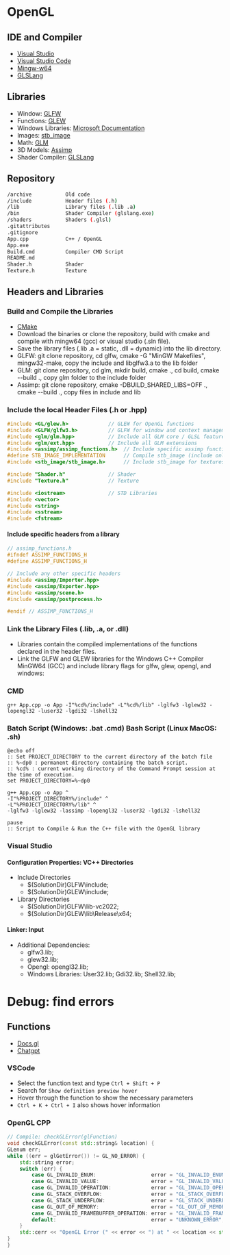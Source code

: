 # OpenGL

## IDE and Compiler
- [Visual Studio](https://visualstudio.microsoft.com/)
- [Visual Studio Code](https://code.visualstudio.com/)
- [Mingw-w64](https://www.mingw-w64.org/downloads/)
- [GLSLang](https://github.com/KhronosGroup/glslang)

## Libraries
- Window: [GLFW](https://www.glfw.org/download.html)
- Functions: [GLEW](https://glew.sourceforge.net/) 
- Windows Libraries: [Microsoft Documentation](https://learn.microsoft.com/en-us/search/)
- Images: [stb_image](https://github.com/nothings/stb/blob/master/stb_image.h)
- Math: [GLM](https://github.com/g-truc/glm)
- 3D Models: [Assimp](https://github.com/assimp/assimp)
- Shader Compiler: [GLSLang](https://www.khronos.org/opengles/sdk/tools/Reference-Compiler/)

## Repository

```bash
/archive           Old code
/include           Header files (.h)
/lib               Library files (.lib .a)
/bin               Shader Compiler (glslang.exe)
/shaders           Shaders (.glsl)
.gitattributes     
.gitignore         
App.cpp            C++ / OpenGL
App.exe            
Build.cmd          Compiler CMD Script   
README.md
Shader.h           Shader
Texture.h          Texture
```

## Headers and Libraries

### Build and Compile the Libraries
- [CMake](https://cmake.org/download/)
- Download the binaries or clone the repository, build with cmake and compile with mingw64 (gcc) or visual studio (.sln file).
- Save the library files (.lib .a = static, .dll = dynamic) into the lib directory. 
- GLFW: git clone repository, cd glfw, cmake -G "MinGW Makefiles", mingw32-make, copy the include and libglfw3.a to the lib folder
- GLM: git clone repository, cd glm, mkdir build, cmake ., cd build, cmake --build ., copy glm folder to the include folder
- Assimp: git clone repository, cmake -DBUILD_SHARED_LIBS=OFF ., cmake --build ., copy files in include and lib

### Include the local Header Files (.h or .hpp)
```cpp
#include <GL/glew.h>             // GLEW for OpenGL functions
#include <GLFW/glfw3.h>          // GLFW for window and context management
#include <glm/glm.hpp>           // Include all GLM core / GLSL features
#include <glm/ext.hpp>           // Include all GLM extensions
#include <assimp/assimp_functions.h>  // Include specific assimp functions
#define STB_IMAGE_IMPLEMENTATION      // Compile stb_image (include only inside Textures.h)
#include <stb_image/stb_image.h>      // Include stb_image for textures

#include "Shader.h"              // Shader
#include "Texture.h"             // Texture

#include <iostream>              // STD Libraries
#include <vector>
#include <string>
#include <sstream>
#include <fstream>
```
#### Include specific headers from a library
```cpp
// assimp_functions.h
#ifndef ASSIMP_FUNCTIONS_H
#define ASSIMP_FUNCTIONS_H

// Include any other specific headers
#include <assimp/Importer.hpp>
#include <assimp/Exporter.hpp>
#include <assimp/scene.h>
#include <assimp/postprocess.h>

#endif // ASSIMP_FUNCTIONS_H
```

### Link the Library Files (.lib, .a, or .dll)
- Libraries contain the compiled implementations of the functions declared in the header files.
- Link the GLFW and GLEW libraries for the Windows C++ Compiler MinGW64 (GCC) and include library flags for glfw, glew, opengl, and windows:

### CMD
```batch
g++ App.cpp -o App -I"%cd%/include" -L"%cd%/lib" -lglfw3 -lglew32 -lopengl32 -luser32 -lgdi32 -lshell32
```
### Batch Script (Windows: .bat .cmd) Bash Script (Linux MacOS: .sh)
```batch
@echo off
:: Set PROJECT_DIRECTORY to the current directory of the batch file
:: %~dp0 : permanent directory containing the batch script.
:: %cd% : current working directory of the Command Prompt session at the time of execution.
set PROJECT_DIRECTORY=%~dp0

g++ App.cpp -o App ^
-I"%PROJECT_DIRECTORY%/include" ^
-L"%PROJECT_DIRECTORY%/lib" ^
-lglfw3 -lglew32 -lassimp -lopengl32 -luser32 -lgdi32 -lshell32

pause
:: Script to Compile & Run the C++ file with the OpenGL library
```

### Visual Studio
#### Configuration Properties: VC++ Directories
- Include Directories 
    - $(SolutionDir)GLFW\include; 
    - $(SolutionDir)GLEW\include;
- Library Directories  
    - $(SolutionDir)GLFW\lib-vc2022; 
    - $(SolutionDir)GLEW\lib\Release\x64;     
#### Linker: Input 
- Additional Dependencies: 
    - glfw3.lib; 
    - glew32.lib;
    - Opengl: opengl32.lib;
    - Windows Libraries: User32.lib; Gdi32.lib; Shell32.lib;

# Debug: find errors

## Functions
- [Docs.gl](https://docs.gl/)
- [Chatgpt](https://chatgpt.com/) 
### VSCode
- Select the function text and type ```Ctrl + Shift + P```
- Search for ```Show definition preview hover```
- Hover through the function to show the necessary parameters
- ```Ctrl + K + Ctrl + I``` also shows hover information
### OpenGL CPP
```cpp
// Compile: checkGLError(glFunction)
void checkGLError(const std::string& location) {
GLenum err;
while ((err = glGetError()) != GL_NO_ERROR) {
    std::string error;
    switch (err) {
        case GL_INVALID_ENUM:                  error = "GL_INVALID_ENUM"; break;
        case GL_INVALID_VALUE:                 error = "GL_INVALID_VALUE"; break;
        case GL_INVALID_OPERATION:             error = "GL_INVALID_OPERATION"; break;
        case GL_STACK_OVERFLOW:                error = "GL_STACK_OVERFLOW"; break;
        case GL_STACK_UNDERFLOW:               error = "GL_STACK_UNDERFLOW"; break;
        case GL_OUT_OF_MEMORY:                 error = "GL_OUT_OF_MEMORY"; break;
        case GL_INVALID_FRAMEBUFFER_OPERATION: error = "GL_INVALID_FRAMEBUFFER_OPERATION"; break;
        default:                               error = "UNKNOWN_ERROR"; break;
    }
    std::cerr << "OpenGL Error (" << error << ") at " << location << std::endl;
}
}
```